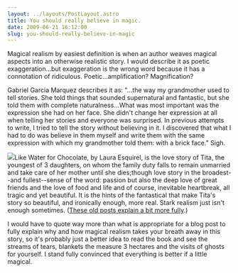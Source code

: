 ```yaml
---
layout: ../layouts/PostLayout.astro
title: You should really believe in magic.
date: 2009-06-21 16:12:00
slug: you-should-really-believe-in-magic
---
```


Magical realism by easiest definition is when an author weaves magical aspects into an otherwise realistic story. I would describe it as poetic exaggeration...but exaggeration is the wrong word because it has a connotation of ridiculous. Poetic...amplification? Magnification?  
  
Gabriel Garcia Marquez describes it as: "...the way my grandmother used to tell stories. She told things that sounded supernatural and fantastic, but she told them with complete naturalness...What was most important was the expression she had on her face. She didn't change her expression at all when telling her stories and everyone was surprised. In previous attempts to write, I tried to tell the story without believing in it. I discovered that what I had to do was believe in them myself and write them with the same expression with which my grandmother told them: with a brick face." Sigh.  
  
[![](https://www.randomhouse.com/images/dyn/cover/?source=9781400032778&height=300&maxwidth=170)](https://www.randomhouse.com/images/dyn/cover/?source=9781400032778&height=300&maxwidth=170)Like Water for Chocolate, by Laura Esquirel, is the love story of Tita, the youngest of 3 daughters, on whom the family duty falls to remain unmarried and take care of her mother until she dies;though love story in the broadest--and fullest--sense of the word: passion but also the deep love of great friends and the love of food and life and of course, inevitable heartbreak, all tragic and yet beautiful. It is the hints of the fantastical that make Tita's story so beautiful, and ironically enough, more real. Stark realism just isn't enough sometimes. ([These old posts explain a bit more fully](http://akindoflibrary.blogspot.com/search?q=impressionism).)  
  
I would have to quote way more than what is appropriate for a blog post to fully explain why and how magical realism takes your breath away in this story, so it's probably just a better idea to read the book and see the streams of tears, blankets the measure 3 hectares and the visits of ghosts for yourself. I stand fully convinced that everything is better if a little magical.
